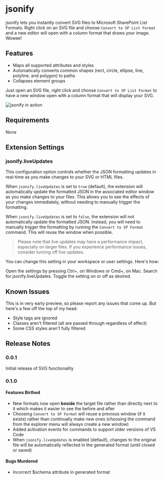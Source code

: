 # jsonify

jsonify lets you instantly convert SVG files to Microsoft SharePoint List Formats. Right click on an SVG file and choose `Convert to SP List Format` and a new editor will open with a column format that draws your image. Wowee!

## Features

- Maps all supported attributes and styles
- Automatically converts common shapes (rect, circle, ellipse, line, polyline, and polygon) to paths
- Collapses element groups

Just open an SVG file, right click and choose `Convert to SP List Format` to have a new window open with a column format that will display your SVG.

![jsonify in action](./assets/jsonify.gif)


## Requirements

None

## Extension Settings

### jsonify.liveUpdates
This configuration option controls whether the JSON formatting updates in real-time as you make changes to your SVG or HTML files.

When `jsonify.liveUpdates` is set to `true` (default), the extension will automatically update the formatted JSON in the associated editor window as you make changes to your files. This allows you to see the effects of your changes immediately, without needing to manually trigger the formatting.

When `jsonify.liveUpdates` is set to `false`, the extension will not automatically update the formatted JSON. Instead, you will need to manually trigger the formatting by running the `Convert to SP Format` command. This will reuse the window when possible.

> Please note that live updates may have a performance impact, especially on larger files. If you experience performance issues, consider turning off live updates.

You can change this setting in your workspace or user settings. Here's how:

Open the settings by pressing Ctrl+, on Windows or Cmd+, on Mac.
Search for jsonify.liveUpdates.
Toggle the setting on or off as desired.

## Known Issues

This is in very early preview, so please report any issues that come up. But here's a few off the top of my head:

- Style tags are ignored
- Classes aren't filtered (all are passed through regardless of effect)
- Some CSS styles aren't fully filtered

## Release Notes

### 0.0.1

Initial release of SVG functionality

### 0.1.0

#### Features Birthed

- New formats now open __beside__ the target file rather than directly next to it which makes it easier to see the before and after
- Choosing `Convert to SP Format` will reuse a previous window (if it exists) rather than continually make new ones (choosing the command from the explorer menu will always create a new window)
- Added activation events for commands to support older versions of VS Code
- When `jsonify.liveUpdates` is enabled (default), changes to the original file will be automatically reflected in the generated format (until closed or saved)

#### Bugs Murdered

- Incorrect $schema attribute in generated format